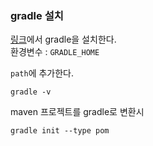 
### gradle 설치 

[링크](https://gradle.org/releases/)에서 gradle을 설치한다.  
환경변수 : `GRADLE_HOME`  

`path`에 추가한다.

```
gradle -v
```

maven 프로젝트를 gradle로 변환시
```
gradle init --type pom
```


